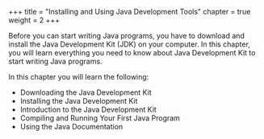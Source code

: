 +++
title = "Installing and Using Java Development Tools"
chapter = true
weight = 2
+++

Before you can start writing Java programs, you have to download and install
the Java Development Kit (JDK) on your computer. In this chapter, you will learn
everything you need to know about Java Development Kit to start writing Java
programs.

In this chapter you will learn the following:

 * Downloading the Java Development Kit
 * Installing the Java Development Kit
 * Introduction to the Java Development Kit
 * Compiling and Running Your First Java Program
 * Using the Java Documentation